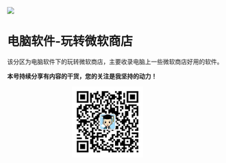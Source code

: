 <img src="./docs/电脑软件/1.6玩转微软商店/assets/AWZ7W4Cbstc.jpg">

# 电脑软件-玩转微软商店

该分区为电脑软件下的玩转微软商店，主要收录电脑上一些微软商店好用的软件。

**本号持续分享有内容的干货，您的关注是我坚持的动力！**

<img src="./_assets/clip_image002.jpg" style="width:33%;margin-left:30%" />